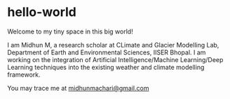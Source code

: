 # hello-world
Welcome to my tiny space in this big world!

I am Midhun M, a research scholar at CLimate and Glacier Modelling Lab, Department of Earth and Environmental Sciences, IISER Bhopal.
I am working on the integration of Artificial Intelligence/Machine Learning/Deep Learning techniques into the existing weather and climate modelling framework.

You may trace me at midhunmachari@gmail.com
